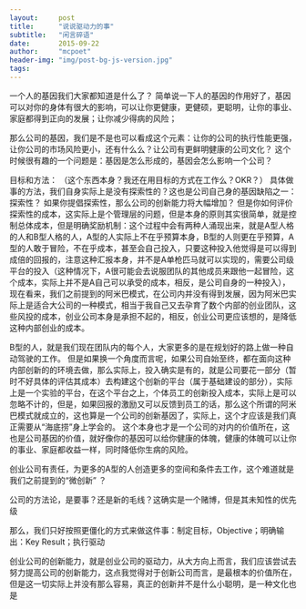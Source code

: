 ```yaml
---
layout:     post
title:      "说说驱动力的事"
subtitle:   "闲言碎语"
date:       2015-09-22
author:     "mcpoet"
header-img: "img/post-bg-js-version.jpg"
tags:
---
```


一个人的基因我们大家都知道是什么了？
简单说一下人的基因的作用好了，基因可以对你的身体有很大的影响，可以让你更健康，更健硕，更聪明，让你的事业、家庭都得到正向的发展；让你减少得病的风险；

那么公司的基因，我们是不是也可以看成这个元素：让你的公司的执行性能更强，让你公司的市场风险更小，还有什么么？让公司有更鲜明健康的公司文化？
这个时候很有趣的一个问题是：基因是怎么形成的，基因会怎么影响一个公司？

目标和方法：
（这个东西本身？我还在用目标的方式在工作么？OKR？）
具体做事的方法，我们自身实际上是没有探索性的？这也是公司自己身的基因缺陷之一：探索性？
如果你提倡探索性，那么公司的创新能力将大幅增加？
但是你如何评价探索性的成本，这实际上是个管理层的问题，但是本身的原则其实很简单，就是控制总体成本，但是明确奖励机制：这个过程中会有两种人涌现出来，就是A型人格的人和B型人格的人，A型的人实际上不在乎预算本身，B型的人则更在乎预算，A型的人敢于冒险，不在乎成本，甚至会自己投入，只要这种投入他觉得是可以得到成倍的回报的，注意这种汇报本身，并不是A单枪匹马就可以实现的，需要公司级平台的投入（这种情况下，A很可能会去说服团队的其他成员来跟他一起冒险，这个成本，实际上并不是A自己可以承受的成本，相反，是公司自身的一种投入），现在看来，我们之前提到的阿米巴模式，在公司内并没有得到发展，因为阿米巴实际上是适合大公司的一种模式，相当于我自己又去孕育了数个内部的创业团队，这些风投的成本，创业公司本身是承担不起的，相反，创业公司更应该想的，是降低这种内部创业的成本。

B型的人，就是我们现在团队内的每个人，大家更多的是在规划好的路上做一种自动驾驶的工作。
但是如果换一个角度而言呢，如果公司自始至终，都在面向这种内部创新的的环境去做，那么实际上，投入确实是有的，就是公司要花一部分（暂时不好具体的评估其成本）去构建这个创新的平台（属于基础建设的部分），实际上是一个实验的平台，在这个平台之上，个体员工的创新投入成本，实际上是可以忽略不计的，但是，如果回报的激励又可以反馈到员工的话，那么这个所谓的阿米巴模式就成立的，这也算是一个公司的创新基因了，实际上，这个才应该是我们真正需要从“海底捞”身上学会的。
这个本身也才是一个公司的对内的价值所在，这也是公司基因的价值，就好像你的基因可以给你健康的体魄，健康的体魄可以让你的事业、家庭都收益一样，同时降低你生病的风险。

创业公司有责任，为更多的A型的人创造更多的空间和条件去工作，这个难道就是我们之前提到的“微创新” ？

公司的方法论，是要事？还是新的毛线？这确实是一个赌博，但是其未知性的优先级

那么，我们只好按照更僵化的方式来做这件事：制定目标，Objective；明确输出：Key Result；执行驱动

创业公司的创新能力，就是创业公司的驱动力，从大方向上而言，我们应该尝试去努力提高公司的创新能力，这点我觉得对于创新公司而言，是最根本的价值所在，但是这一切实际上并没有那么容易，真正的创新并不是什么小聪明，是一种文化也是
